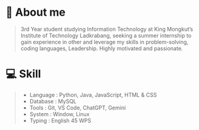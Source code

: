 # 👋 About me
> 3rd Year student studying Information Technology at King Mongkut’s Institute of Technology Ladkrabang, seeking a summer internship to gain experience in other and leverage my skills in problem-solving, coding languages, Leadership. Highly motivated and passionate.
# 💻 Skill
> - Language : Python, Java, JavaScript, HTML & CSS
> - Database : MySQL
> - Tools : Git, VS Code, ChatGPT, Gemini
> - System : Window, Linux
> - Typing : English 45 WPS
